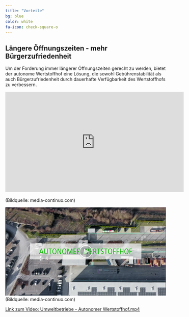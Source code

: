```yaml
---
title: "Vorteile"
bg: blue
color: white
fa-icon: check-square-o
---
```


## Längere Öffnungszeiten - mehr Bürgerzufriedenheit

Um der Forderung immer längerer Öffnungszeiten gerecht zu werden, bietet der autonome Wertstoffhof eine Lösung, die sowohl Gebührenstabilität als auch Bürgerzufriedenheit durch dauerhafte Verfügbarkeit des Wertstoffhofs zu verbessern.


<!-- 
<iframe width="660" height="480" src="https://www.youtube.com/embed/5j3IRRfMV3U" title="Umweltbetriebe-Autonomer Wertstoffhof" frameborder="0" allow="accelerometer; autoplay; clipboard-write; encrypted-media; gyroscope; picture-in-picture; web-share" allowfullscreen></iframe>


<iframe width="905" height="491" src="https://www.youtube.com/embed/5j3IRRfMV3U" title="Umweltbetriebe-Autonomer Wertstoffhof" frameborder="0" allow="accelerometer; autoplay; clipboard-write; encrypted-media; gyroscope; picture-in-picture; web-share" allowfullscreen></iframe>

<iframe width="662" height="150" src="https://www.youtube.com/embed/5j3IRRfMV3U" title="Umweltbetriebe-Autonomer Wertstoffhof" frameborder="0" allow="accelerometer; autoplay; clipboard-write; encrypted-media; gyroscope; picture-in-picture; web-share" allowfullscreen></iframe>

<iframe width="960" height="150" src="https://www.youtube.com/embed/5j3IRRfMV3U" title="Umweltbetriebe-Autonomer Wertstoffhof" frameborder="0" allow="accelerometer; autoplay; clipboard-write; encrypted-media; gyroscope; picture-in-picture; web-share" allowfullscreen></iframe> -->

<!-- <figure class="video_container">
    <iframe width="100%" height=auto src="https://www.youtube.com/embed/5j3IRRfMV3U" title="Umweltbetriebe Autonomer Wertstoffhof" frameborder="0" allow="accelerometer; autoplay; clipboard-write; encrypted-media; gyroscope; picture-in-picture; web-share" allowfullscreen></iframe>
</figure>
(Bildquelle: media-continuo.com) -->

<!-- <figure class="video_container">
  <video width="100%"  controls="true" allowfullscreen="true" poster="img/20240119145212.png">
    <source src="https://www.youtube.com/embed/5j3IRRfMV3U" type="video/mp4">
  </video>
</figure>
(Bildquelle: media-continuo.com) -->

<!-- Responsive Video Container -->
<p>
    <div class="video-responsive-container" >
        <iframe width="560" height="315" src="https://www.youtube.com/embed/5j3IRRfMV3U" title="Umweltbetriebe Autonomer Wertstoffhof" frameborder="0" allow="accelerometer; autoplay; clipboard-write; encrypted-media; gyroscope; picture-in-picture; web-share" allowfullscreen></iframe>
    </div>
</p>

(Bildquelle: media-continuo.com)

<!-- 
<iframe width="100%" height="100%" src="https://www.youtube.com/embed/5j3IRRfMV3U" title="Umweltbetriebe Autonomer Wertstoffhof" frameborder="0" allow="accelerometer; autoplay; clipboard-write; encrypted-media; gyroscope; picture-in-picture; web-share" allowfullscreen></iframe>
(Bildquelle: media-continuo.com) -->

[![Video Umweltbetriebe - Autonomer Wertstoffhof](img/20240119145212.png)](https://youtu.be/5j3IRRfMV3U)
(Bildquelle: media-continuo.com)


[Link zum Video: Umweltbetriebe - Autonomer Wertstoffhof.mp4](https://youtu.be/5j3IRRfMV3U)

